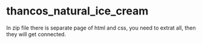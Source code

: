 # thancos_natural_ice_cream
In zip file there is separate page of html and css, you need to extrat all, then they will get connected.
